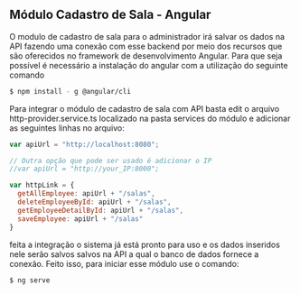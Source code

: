 ## Módulo Cadastro de Sala - Angular
O modulo de cadastro de sala para o administrador irá salvar os dados na API fazendo uma conexão com esse backend por meio dos recursos que são oferecidos no framework de desenvolvimento Angular. Para que seja possível é necessário a instalação do angular com a utilização do seguinte comando

```bash
$ npm install - g @angular/cli
```

Para integrar o módulo de cadastro de sala com API basta edit o arquivo http-provider.service.ts localizado na pasta services do módulo e adicionar as seguintes linhas no arquivo:

```js
var apiUrl = "http://localhost:8080";

// Outra opção que pode ser usado é adicionar o IP
//var apiUrl = "http://your_IP:8000";

var httpLink = {
  getAllEmployee: apiUrl + "/salas",
  deleteEmployeeById: apiUrl + "/salas",
  getEmployeeDetailById: apiUrl + "/salas",
  saveEmployee: apiUrl + "/salas"
}
```
feita a integração o sistema já está pronto para uso e os dados inseridos nele serão salvos salvos na API a qual o banco de dados fornece a conexão. Feito isso, para iniciar esse módulo use o comando:

```bash
$ ng serve
```
